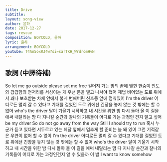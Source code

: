 ```yaml
---
title: Drive
subtitle:
layout: song-view
author: 윤하
date: 2017-12-27
tags: rescue
composition: BOYCOLD, 윤하
lyric: 윤하
arrangement: BOYCOLD
youtube: T4An5oxRJ4w?si=sarTKH_WrdromHvN
---
```


## 歌詞 (中譯待補)

So let me go outside please set me free
길어져 가는 밤의 끝에 맺힌 한숨이
안도와 갑갑함의 언저리를 서성이는 게
우선 문을 열고 나서야 했어
제법 비어있는 도로 위에서
꽤나 보호받는 차체 안에서
붉게 변해버린 신호등 앞에
멈춰있어 I'm the driver
어디로든 멀리 갈 수 있다고
기대를 걸었던 도로 위에선
긴장을 놓지 않는 것 밖에는
할 수 없어 who's the driver
달이 기울기 시작하고
내 시간을 위한 밤
다시 돌아 올 이 길을
애써 내달리는 맘
다 지나갈 순간과
찰나의 기록들이
어디로 가는 과정인 건지
알고 싶어 be my driver
So do not go away from the way
Still I should try to run
혹시 누군가 듣고 있다면
서두르고 있는 페달 옆에서
멈추게 할 준비는 늘 돼 있어
그런 기적같은 우연이 없어
할 수 없이 I'm the driver
어디로든 멀리 갈 수 있다고
기대를 걸었던 도로 위에선
긴장을 놓지 않는 것 밖에는
할 수 없어 who's the driver
달이 기울기 시작하고
내 시간을 위한 밤
다시 돌아 올 이 길을
애써 내달리는 맘
다 지나갈 순간과
찰나의 기록들이
어디로 가는 과정인건지
알 수 있을까 이 밤
I want to know somehow
